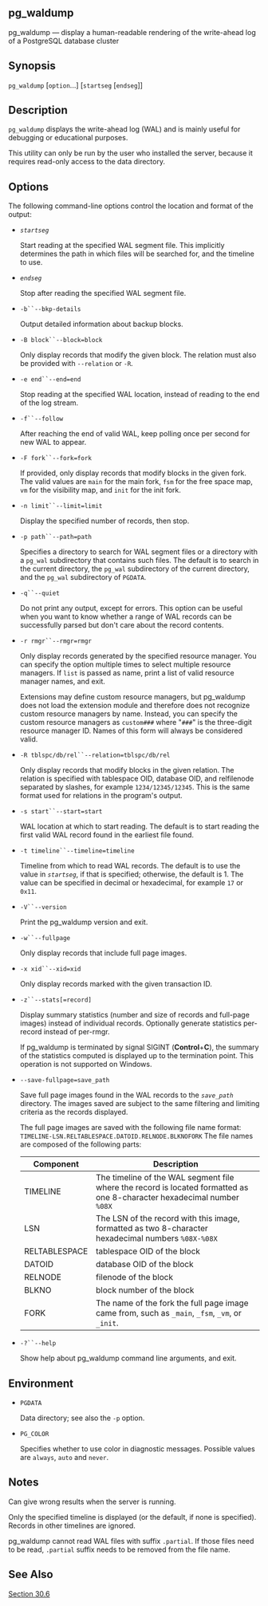 ## pg\_waldump

pg\_waldump — display a human-readable rendering of the write-ahead log of a PostgreSQL database cluster

## Synopsis

`pg_waldump` \[`option`...] \[`startseg` \[`endseg`]]

## Description

`pg_waldump` displays the write-ahead log (WAL) and is mainly useful for debugging or educational purposes.

This utility can only be run by the user who installed the server, because it requires read-only access to the data directory.

## Options

The following command-line options control the location and format of the output:

* *`startseg`*

    Start reading at the specified WAL segment file. This implicitly determines the path in which files will be searched for, and the timeline to use.

* *`endseg`*

    Stop after reading the specified WAL segment file.

* `-b``--bkp-details`

    Output detailed information about backup blocks.

* `-B block``--block=block`

    Only display records that modify the given block. The relation must also be provided with `--relation` or `-R`.

* `-e end``--end=end`

    Stop reading at the specified WAL location, instead of reading to the end of the log stream.

* `-f``--follow`

    After reaching the end of valid WAL, keep polling once per second for new WAL to appear.

* `-F fork``--fork=fork`

    If provided, only display records that modify blocks in the given fork. The valid values are `main` for the main fork, `fsm` for the free space map, `vm` for the visibility map, and `init` for the init fork.

* `-n limit``--limit=limit`

    Display the specified number of records, then stop.

* `-p path``--path=path`

    Specifies a directory to search for WAL segment files or a directory with a `pg_wal` subdirectory that contains such files. The default is to search in the current directory, the `pg_wal` subdirectory of the current directory, and the `pg_wal` subdirectory of `PGDATA`.

* `-q``--quiet`

    Do not print any output, except for errors. This option can be useful when you want to know whether a range of WAL records can be successfully parsed but don't care about the record contents.

* `-r rmgr``--rmgr=rmgr`

    Only display records generated by the specified resource manager. You can specify the option multiple times to select multiple resource managers. If `list` is passed as name, print a list of valid resource manager names, and exit.

    Extensions may define custom resource managers, but pg\_waldump does not load the extension module and therefore does not recognize custom resource managers by name. Instead, you can specify the custom resource managers as `custom###` where "`###`" is the three-digit resource manager ID. Names of this form will always be considered valid.

* `-R tblspc/db/rel``--relation=tblspc/db/rel`

    Only display records that modify blocks in the given relation. The relation is specified with tablespace OID, database OID, and relfilenode separated by slashes, for example `1234/12345/12345`. This is the same format used for relations in the program's output.

* `-s start``--start=start`

    WAL location at which to start reading. The default is to start reading the first valid WAL record found in the earliest file found.

* `-t timeline``--timeline=timeline`

    Timeline from which to read WAL records. The default is to use the value in *`startseg`*, if that is specified; otherwise, the default is 1. The value can be specified in decimal or hexadecimal, for example `17` or `0x11`.

* `-V``--version`

    Print the pg\_waldump version and exit.

* `-w``--fullpage`

    Only display records that include full page images.

* `-x xid``--xid=xid`

    Only display records marked with the given transaction ID.

* `-z``--stats[=record]`

    Display summary statistics (number and size of records and full-page images) instead of individual records. Optionally generate statistics per-record instead of per-rmgr.

    If pg\_waldump is terminated by signal SIGINT (**Control**+**C**), the summary of the statistics computed is displayed up to the termination point. This operation is not supported on Windows.

* `--save-fullpage=save_path`

    Save full page images found in the WAL records to the *`save_path`* directory. The images saved are subject to the same filtering and limiting criteria as the records displayed.

    The full page images are saved with the following file name format: `TIMELINE-LSN.RELTABLESPACE.DATOID.RELNODE.BLKNOFORK` The file names are composed of the following parts:

    | Component     | Description                                                                                                             |
    | ------------- | ----------------------------------------------------------------------------------------------------------------------- |
    | TIMELINE      | The timeline of the WAL segment file where the record is located formatted as one 8-character hexadecimal number `%08X` |
    | LSN           | The LSN of the record with this image, formatted as two 8-character hexadecimal numbers `%08X-%08X`                     |
    | RELTABLESPACE | tablespace OID of the block                                                                                             |
    | DATOID        | database OID of the block                                                                                               |
    | RELNODE       | filenode of the block                                                                                                   |
    | BLKNO         | block number of the block                                                                                               |
    | FORK          | The name of the fork the full page image came from, such as `_main`, `_fsm`, `_vm`, or `_init`.                         |

* `-?``--help`

    Show help about pg\_waldump command line arguments, and exit.

## Environment

* `PGDATA`

    Data directory; see also the `-p` option.

* `PG_COLOR`

    Specifies whether to use color in diagnostic messages. Possible values are `always`, `auto` and `never`.

## Notes

Can give wrong results when the server is running.

Only the specified timeline is displayed (or the default, if none is specified). Records in other timelines are ignored.

pg\_waldump cannot read WAL files with suffix `.partial`. If those files need to be read, `.partial` suffix needs to be removed from the file name.

## See Also

[Section 30.6](wal-internals "30.6. WAL Internals")